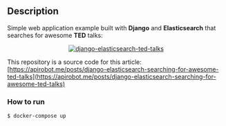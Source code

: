 ## Description

Simple web application example built with **Django** and **Elasticsearch** that searches for awesome **TED** talks:

<a href="https://github.com/apirobot/django-elasticsearch-ted-talks">
    <p align="center">
      <img src="https://raw.githubusercontent.com/apirobot/django-elasticsearch-ted-talks/master/preview.gif" alt="django-elasticsearch-ted-talks">
    </p>
</a>

This repository is a source code for this article: [https://apirobot.me/posts/django-elasticsearch-searching-for-awesome-ted-talks](https://apirobot.me/posts/django-elasticsearch-searching-for-awesome-ted-talks)


### How to run

```bash
$ docker-compose up
```
